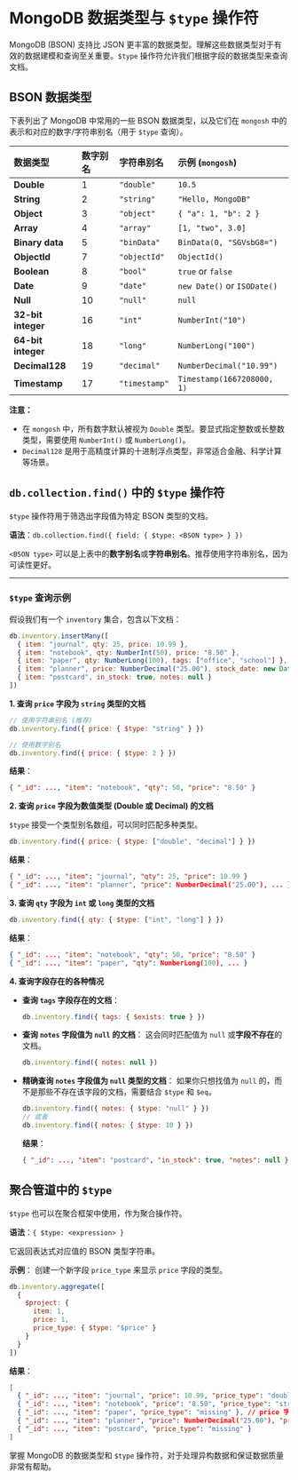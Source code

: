 # MongoDB 数据类型与 `$type` 操作符

MongoDB (BSON) 支持比 JSON 更丰富的数据类型。理解这些数据类型对于有效的数据建模和查询至关重要。`$type` 操作符允许我们根据字段的数据类型来查询文档。

## BSON 数据类型

下表列出了 MongoDB 中常用的一些 BSON 数据类型，以及它们在 `mongosh` 中的表示和对应的数字/字符串别名（用于 `$type` 查询）。

| 数据类型         | 数字别名 | 字符串别名      | 示例 (`mongosh`) |
| :--------------- | :------- | :-------------- | :---------------------------------- |
| **Double**       | 1        | `"double"`      | `10.5` |
| **String**       | 2        | `"string"`      | `"Hello, MongoDB"` |
| **Object**       | 3        | `"object"`      | `{ "a": 1, "b": 2 }` |
| **Array**        | 4        | `"array"`       | `[1, "two", 3.0]` |
| **Binary data**  | 5        | `"binData"`     | `BinData(0, "SGVsbG8=")` |
| **ObjectId**     | 7        | `"objectId"`    | `ObjectId()` |
| **Boolean**      | 8        | `"bool"`        | `true` or `false` |
| **Date**         | 9        | `"date"`        | `new Date()` or `ISODate()` |
| **Null**         | 10       | `"null"`        | `null` |
| **32-bit integer** | 16       | `"int"`         | `NumberInt("10")` |
| **64-bit integer** | 18       | `"long"`        | `NumberLong("100")` |
| **Decimal128**   | 19       | `"decimal"`     | `NumberDecimal("10.99")` |
| **Timestamp**    | 17       | `"timestamp"`   | `Timestamp(1667208000, 1)` |


**注意：**
- 在 `mongosh` 中，所有数字默认被视为 `Double` 类型。要显式指定整数或长整数类型，需要使用 `NumberInt()` 或 `NumberLong()`。
- `Decimal128` 是用于高精度计算的十进制浮点类型，非常适合金融、科学计算等场景。

## `db.collection.find()` 中的 `$type` 操作符

`$type` 操作符用于筛选出字段值为特定 BSON 类型的文档。

**语法**：`db.collection.find({ field: { $type: <BSON type> } })`

`<BSON type>` 可以是上表中的**数字别名**或**字符串别名**。推荐使用字符串别名，因为可读性更好。

---

### `$type` 查询示例

假设我们有一个 `inventory` 集合，包含以下文档：
```javascript
db.inventory.insertMany([
  { item: "journal", qty: 25, price: 10.99 },
  { item: "notebook", qty: NumberInt(50), price: "8.50" },
  { item: "paper", qty: NumberLong(100), tags: ["office", "school"] },
  { item: "planner", price: NumberDecimal("25.00"), stock_date: new Date() },
  { item: "postcard", in_stock: true, notes: null }
])
```

**1. 查询 `price` 字段为 `string` 类型的文档**
```javascript
// 使用字符串别名 (推荐)
db.inventory.find({ price: { $type: "string" } })

// 使用数字别名
db.inventory.find({ price: { $type: 2 } })
```
**结果**：
```json
{ "_id": ..., "item": "notebook", "qty": 50, "price": "8.50" }
```

**2. 查询 `price` 字段为数值类型 (Double 或 Decimal) 的文档**

`$type` 接受一个类型别名数组，可以同时匹配多种类型。
```javascript
db.inventory.find({ price: { $type: ["double", "decimal"] } })
```
**结果**：
```json
{ "_id": ..., "item": "journal", "qty": 25, "price": 10.99 }
{ "_id": ..., "item": "planner", "price": NumberDecimal("25.00"), ... }
```

**3. 查询 `qty` 字段为 `int` 或 `long` 类型的文档**
```javascript
db.inventory.find({ qty: { $type: ["int", "long"] } })
```
**结果**：
```json
{ "_id": ..., "item": "notebook", "qty": 50, "price": "8.50" }
{ "_id": ..., "item": "paper", "qty": NumberLong(100), ... }
```

**4. 查询字段存在的各种情况**

- **查询 `tags` 字段存在的文档**：
  ```javascript
  db.inventory.find({ tags: { $exists: true } })
  ```

- **查询 `notes` 字段值为 `null` 的文档**：
  这会同时匹配值为 `null` 或**字段不存在**的文档。
  ```javascript
  db.inventory.find({ notes: null })
  ```

- **精确查询 `notes` 字段值为 `null` 类型的文档**：
  如果你只想找值为 `null` 的，而不是那些不存在该字段的文档，需要结合 `$type` 和 `$eq`。
  ```javascript
  db.inventory.find({ notes: { $type: "null" } })
  // 或者
  db.inventory.find({ notes: { $type: 10 } })
  ```
  **结果**：
  ```json
  { "_id": ..., "item": "postcard", "in_stock": true, "notes": null }
  ```

## 聚合管道中的 `$type`

`$type` 也可以在聚合框架中使用，作为聚合操作符。

**语法**：`{ $type: <expression> }`

它返回表达式对应值的 BSON 类型字符串。

**示例**：
创建一个新字段 `price_type` 来显示 `price` 字段的类型。
```javascript
db.inventory.aggregate([
  {
    $project: {
      item: 1,
      price: 1,
      price_type: { $type: "$price" }
    }
  }
])
```
**结果**：
```json
[
  { "_id": ..., "item": "journal", "price": 10.99, "price_type": "double" },
  { "_id": ..., "item": "notebook", "price": "8.50", "price_type": "string" },
  { "_id": ..., "item": "paper", "price_type": "missing" }, // price 字段不存在
  { "_id": ..., "item": "planner", "price": NumberDecimal("25.00"), "price_type": "decimal" },
  { "_id": ..., "item": "postcard", "price_type": "missing" }
]
```

掌握 MongoDB 的数据类型和 `$type` 操作符，对于处理异构数据和保证数据质量非常有帮助。 